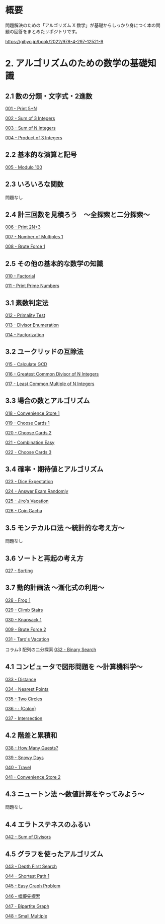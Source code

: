 # 概要

問題解決のための「アルゴリズム X 数学」が基礎からしっかり身につく本の問題の回答をまとめたリポジトリです。

https://gihyo.jp/book/2022/978-4-297-12521-9

# 2. アルゴリズムのための数学の基礎知識
## 2.1 数の分類・文字式・2進数

[001 - Print 5+N](https://atcoder.jp/contests/math-and-algorithm/tasks/math_and_algorithm_a) 

[002 - Sum of 3 Integers](https://atcoder.jp/contests/math-and-algorithm/tasks/math_and_algorithm_b)

[003 - Sum of N Integers](https://atcoder.jp/contests/math-and-algorithm/tasks/math_and_algorithm_c)

[004 - Product of 3 Integers](https://atcoder.jp/contests/math-and-algorithm/tasks/math_and_algorithm_d)

## 2.2 基本的な演算と記号

[005 - Modulo 100](https://atcoder.jp/contests/math-and-algorithm/tasks/math_and_algorithm_e)

## 2.3 いろいろな関数

問題なし

## 2.4 計三回数を見積ろう　～全探索と二分探索～

[006 - Print 2N+3](https://atcoder.jp/contests/math-and-algorithm/tasks/math_and_algorithm_f)

[007 - Number of Multiples 1](https://atcoder.jp/contests/math-and-algorithm/tasks/math_and_algorithm_g)

[008 - Brute Force 1](https://atcoder.jp/contests/math-and-algorithm/tasks/math_and_algorithm_h)

## 2.5 その他の基本的な数学の知識

[010 - Factorial](https://atcoder.jp/contests/math-and-algorithm/tasks/math_and_algorithm_j)

[011 - Print Prime Numbers](https://atcoder.jp/contests/math-and-algorithm/tasks/math_and_algorithm_k)

## 3.1 素数判定法

[012 - Primality Test](https://atcoder.jp/contests/math-and-algorithm/tasks/math_and_algorithm_l)

[013 - Divisor Enumeration](https://atcoder.jp/contests/math-and-algorithm/tasks/math_and_algorithm_m)

[014 - Factorization](https://atcoder.jp/contests/math-and-algorithm/tasks/math_and_algorithm_n)

## 3.2 ユークリッドの互除法

[015 - Calculate GCD](https://atcoder.jp/contests/math-and-algorithm/tasks/math_and_algorithm_o)

[016 - Greatest Common Divisor of N Integers](https://atcoder.jp/contests/math-and-algorithm/tasks/math_and_algorithm_p)

[017 - Least Common Multiple of N Integers](https://atcoder.jp/contests/math-and-algorithm/tasks/math_and_algorithm_q)

## 3.3 場合の数とアルゴリズム

[018 - Convenience Store 1](https://atcoder.jp/contests/math-and-algorithm/tasks/math_and_algorithm_r)

[019 - Choose Cards 1](https://atcoder.jp/contests/math-and-algorithm/tasks/math_and_algorithm_s)

[020 - Choose Cards 2](https://atcoder.jp/contests/math-and-algorithm/tasks/math_and_algorithm_t)

[021 - Combination Easy](https://atcoder.jp/contests/math-and-algorithm/tasks/math_and_algorithm_u)

[022 - Choose Cards 3](https://atcoder.jp/contests/math-and-algorithm/tasks/math_and_algorithm_v)

## 3.4 確率・期待値とアルゴリズム

[023 - Dice Expectation](https://atcoder.jp/contests/math-and-algorithm/tasks/math_and_algorithm_w)

[024 - Answer Exam Randomly](https://atcoder.jp/contests/math-and-algorithm/tasks/math_and_algorithm_x)

[025 - Jiro's Vacation](https://atcoder.jp/contests/math-and-algorithm/tasks/math_and_algorithm_y)

[026 - Coin Gacha](https://atcoder.jp/contests/math-and-algorithm/tasks/math_and_algorithm_z)

## 3.5 モンテカルロ法 ～統計的な考え方～

問題なし

## 3.6 ソートと再起の考え方

[027 - Sorting](https://atcoder.jp/contests/math-and-algorithm/tasks/math_and_algorithm_aa)

## 3.7 動的計画法 ～漸化式の利用～

[028 - Frog 1](https://atcoder.jp/contests/math-and-algorithm/tasks/dp_a)

[029 - Climb Stairs](https://atcoder.jp/contests/math-and-algorithm/tasks/math_and_algorithm_ab)

[030 - Knapsack 1](https://atcoder.jp/contests/math-and-algorithm/tasks/dp_d)

[009 - Brute Force 2](https://atcoder.jp/contests/math-and-algorithm/tasks/math_and_algorithm_i)

[031 - Taro's Vacation](https://atcoder.jp/contests/math-and-algorithm/tasks/math_and_algorithm_ac)

コラム3 配列の二分探索
[032 - Binary Search](https://atcoder.jp/contests/math-and-algorithm/tasks/math_and_algorithm_ad)

## 4.1 コンピュータで図形問題を ～計算機科学～

[033 - Distance](https://atcoder.jp/contests/math-and-algorithm/tasks/math_and_algorithm_ae)

[034 - Nearest Points](https://atcoder.jp/contests/math-and-algorithm/tasks/math_and_algorithm_af)

[035 - Two Circles](https://atcoder.jp/contests/math-and-algorithm/tasks/math_and_algorithm_ag)

[036 - : (Colon)](https://atcoder.jp/contests/math-and-algorithm/tasks/abc168_c)

[037 - Intersection](https://atcoder.jp/contests/math-and-algorithm/tasks/math_and_algorithm_ah)

## 4.2 階差と累積和

[038 - How Many Guests?](https://atcoder.jp/contests/math-and-algorithm/tasks/math_and_algorithm_ai)

[039 - Snowy Days](https://atcoder.jp/contests/math-and-algorithm/tasks/math_and_algorithm_aj)

[040 - Travel](https://atcoder.jp/contests/math-and-algorithm/tasks/math_and_algorithm_ak)

[041 - Convenience Store 2](https://atcoder.jp/contests/math-and-algorithm/tasks/math_and_algorithm_al)

## 4.3 ニュートン法 ～数値計算をやってみよう～

問題なし

## 4.4 エラトステネスのふるい

[042 - Sum of Divisors](https://atcoder.jp/contests/math-and-algorithm/tasks/abc172_d)

## 4.5 グラフを使ったアルゴリズム

[043 - Depth First Search](https://atcoder.jp/contests/math-and-algorithm/tasks/math_and_algorithm_am)

[044 - Shortest Path 1](https://atcoder.jp/contests/math-and-algorithm/tasks/math_and_algorithm_an)

[045 - Easy Graph Problem](https://atcoder.jp/contests/math-and-algorithm/tasks/typical90_bz)

[046 - 幅優先探索](https://atcoder.jp/contests/math-and-algorithm/tasks/abc007_3)

[047 - Bipartite Graph](https://atcoder.jp/contests/math-and-algorithm/tasks/math_and_algorithm_ao)

[048 - Small Multiple](https://atcoder.jp/contests/math-and-algorithm/tasks/arc084_b)